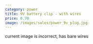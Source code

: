 ```yaml
---
category: power
title: 9V battery clip - with wires
price: 0.70
image: /images/sales/power_9v_plug.jpg
---
```

current image is incorrect, has bare wires

